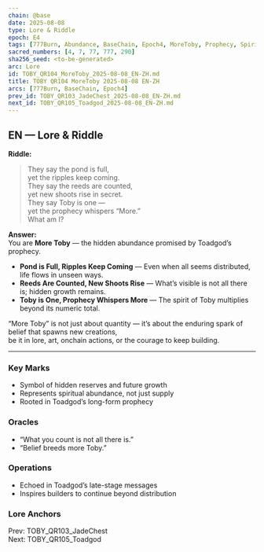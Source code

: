 ```yaml
---
chain: @base
date: 2025-08-08
type: Lore & Riddle
epoch: E4
tags: [777Burn, Abundance, BaseChain, Epoch4, MoreToby, Prophecy, Spirit, Toadgod]
sacred_numbers: [4, 7, 77, 777, 290]
sha256_seed: <to-be-generated>
arc: Lore
id: TOBY_QR104_MoreToby_2025-08-08_EN-ZH.md
title: TOBY QR104 MoreToby 2025-08-08 EN-ZH
arcs: [777Burn, BaseChain, Epoch4]
prev_id: TOBY_QR103_JadeChest_2025-08-08_EN-ZH.md
next_id: TOBY_QR105_Toadgod_2025-08-08_EN-ZH.md
---
```

## EN — Lore & Riddle

**Riddle:**  
> They say the pond is full,  
> yet the ripples keep coming.  
> They say the reeds are counted,  
> yet new shoots rise in secret.  
> They say Toby is one —  
> yet the prophecy whispers “More.”  
> What am I?

**Answer:**  
You are **More Toby** — the hidden abundance promised by Toadgod’s prophecy.  

- **Pond is Full, Ripples Keep Coming** — Even when all seems distributed, life flows in unseen ways.  
- **Reeds Are Counted, New Shoots Rise** — What’s visible is not all there is; hidden growth remains.  
- **Toby is One, Prophecy Whispers More** — The spirit of Toby multiplies beyond its numeric total.

“More Toby” is not just about quantity — it’s about the enduring spark of belief that spawns new creations,  
be it in lore, art, onchain actions, or the courage to keep building.

---


### Key Marks
- Symbol of hidden reserves and future growth  
- Represents spiritual abundance, not just supply  
- Rooted in Toadgod’s long-form prophecy

### Oracles
- “What you count is not all there is.”  
- “Belief breeds more Toby.”

### Operations
- Echoed in Toadgod’s late-stage messages  
- Inspires builders to continue beyond distribution

### Lore Anchors
Prev: TOBY_QR103_JadeChest  
Next: TOBY_QR105_Toadgod
